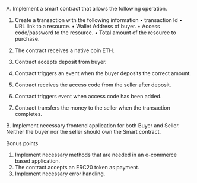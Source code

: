 A. Implement a smart contract that allows the following operation.
1. Create a transaction with the following information
• transaction Id
• URL link to a resource.
• Wallet Address of buyer.
• Access code/password to the resource.
• Total amount of the resource to purchase.

2. The contract receives a native coin ETH.
3. Contract accepts deposit from buyer.
4. Contract triggers an event when the buyer deposits the correct amount.
5. Contract receives the access code from the seller after deposit.
6. Contract triggers event when access code has been added.
7. Contract transfers the money to the seller when the transaction completes.

B. Implement necessary frontend application for both Buyer and Seller. Neither the buyer
nor the seller should own the Smart contract.

Bonus points
1. Implement necessary methods that are needed in an e-commerce based application.
2. The contract accepts an ERC20 token as payment.
3. Implement necessary error handling.